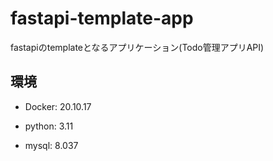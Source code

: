 # fastapi-template-app
fastapiのtemplateとなるアプリケーション(Todo管理アプリAPI)

## 環境



- Docker: 20.10.17

- python: 3.11
- mysql: 8.037
